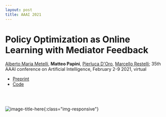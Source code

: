 ```yaml
---
layout: post
title: AAAI 2021
---
```

# Policy Optimization as Online Learning with Mediator Feedback
[Alberto Maria Metelli][5], **Matteo Papini**, [Pierluca D'Oro][2], [Marcello Restelli][6]; 35th AAAI conference on Artificial Intelligence, February 2-9 2021, virtual

* [Preprint][1]
* [Code][3]

<br/><br/>

![image-title-here](../images/aaai21.jpg){:class="img-responsive"}


[1]:https://arxiv.org/pdf/2012.08225.pdf
[2]:https://proceduralia.github.io/
[3]:https://github.com/proceduralia/randomist
[5]:https://albertometelli.github.io/
[6]:https://restelli.faculty.polimi.it/MyWebSite/index.shtml
